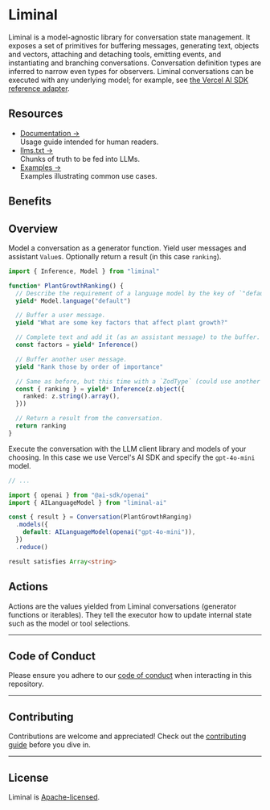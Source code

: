 # Liminal <Badge type="warning" text="beta" />

Liminal is a model-agnostic library for conversation state management. It
exposes a set of primitives for buffering messages, generating text, objects and
vectors, attaching and detaching tools, emitting events, and instantiating and
branching conversations. Conversation definition types are inferred to narrow
even types for observers. Liminal conversations can be executed with any
underlying model; for example, see
[the Vercel AI SDK reference adapter](./packages/ai/README.md).

## Resources

- [Documentation &rarr;](https://liminal.land)<br />Usage guide intended for
  human readers.
- [llms.txt &rarr;](./llms.txt)<br />Chunks of truth to be fed into LLMs.
- [Examples &rarr;](https://github.com/harrysolovay/liminal/tree/main/examples)<br />Examples
  illustrating common use cases.

## Benefits

<!-- - [Decouple Models From Conversations &rarr;](./why/decoupling_models_from_conversations.md)<br />Ensure
  conversations can be executed with any provider/model.
- [Message Buffer Management &rarr;](./why/message_buffer_management.md)<br />Intuitive
  conventions-based approach to managing message buffers.
- [Observing Execution &rarr;](./why/observing_execution.md)<br />Handle receive
  key events within the conversation and its descendants.
- [Static Type Inference &rarr;](./why/static_type_inference.md)<br />TRPC-style
  type inference of conversation events.
- [Eliminating Boilerplate &rarr;](./why/eliminating_boilerplate.md)<br />Avoid
  redundancies of requesting completions and embeddings. -->

## Overview

Model a conversation as a generator function. Yield user messages and assistant
`Value`s. Optionally return a result (in this case `ranking`).

```ts
import { Inference, Model } from "liminal"

function* PlantGrowthRanking() {
  // Describe the requirement of a language model by the key of `"default"`.
  yield* Model.language("default")

  // Buffer a user message.
  yield "What are some key factors that affect plant growth?"

  // Complete text and add it (as an assistant message) to the buffer.
  const factors = yield* Inference()

  // Buffer another user message.
  yield "Rank those by order of importance"

  // Same as before, but this time with a `ZodType` (could use another Standard Schema type).
  const { ranking } = yield* Inference(z.object({
    ranked: z.string().array(),
  }))

  // Return a result from the conversation.
  return ranking
}
```

Execute the conversation with the LLM client library and models of your
choosing. In this case we use Vercel's AI SDK and specify the `gpt-4o-mini`
model.

```ts
// ...

import { openai } from "@ai-sdk/openai"
import { AILanguageModel } from "liminal-ai"

const { result } = Conversation(PlantGrowthRanging)
  .models({
    default: AILanguageModel(openai("gpt-4o-mini")),
  })
  .reduce()

result satisfies Array<string>
```

## Actions

Actions are the values yielded from Liminal conversations (generator functions
or iterables). They tell the executor how to update internal state such as the
model or tool selections.

---

## **Code of Conduct**

Please ensure you adhere to our [code of conduct](CODE_OF_CONDUCT.md) when
interacting in this repository.

---

## **Contributing**

Contributions are welcome and appreciated! Check out the
[contributing guide](CONTRIBUTING.md) before you dive in.

---

## **License**

Liminal is [Apache-licensed](LICENSE).
